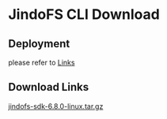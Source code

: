 # JindoFS CLI Download

## Deployment

please refer to [Links](./jindofs_client_tools.md)

## Download Links

[jindofs-sdk-6.8.0-linux.tar.gz](https://jindodata-binary.oss-cn-shanghai.aliyuncs.com/release/6.8.0/jindofs-sdk-6.8.0-linux.tar.gz)